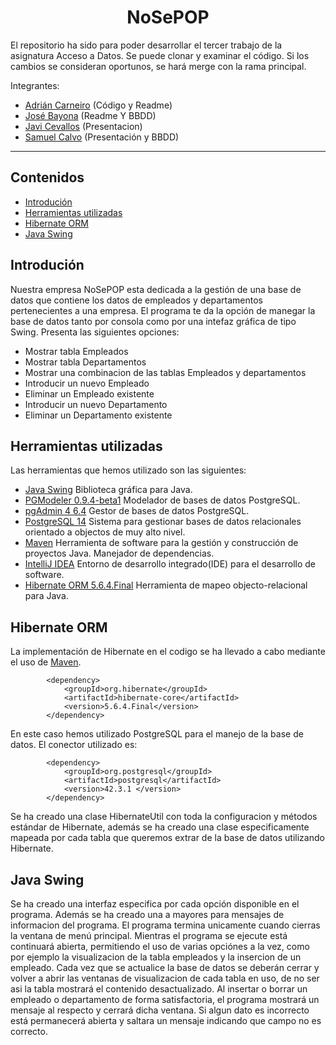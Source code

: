 <h1 align="center"> NoSePOP </h1>

El repositorio ha sido para poder desarrollar el tercer trabajo de la asignatura Acceso a Datos.
Se puede clonar y examinar el código. Si los cambios se consideran oportunos, se hará merge con la rama principal.

Integrantes:
  - [Adrián Carneiro](https://github.com/acarneirod) (Código y Readme)
  - [José Bayona](https://github.com/jguilmar) (Readme Y BBDD)
  - [Javi Cevallos]() (Presentacion)
  - [Samuel Calvo]() (Presentación y BBDD)

------------

## Contenidos
- [Introdución](#introduci%C3%B3n)
- [Herramientas utilizadas](#herramientas-utilizadas)
- [Hibernate ORM](#hibernate-orm)
- [Java Swing](#java-swing)

## Introdución
Nuestra empresa NoSePOP esta dedicada a la gestión de una base de datos que contiene los datos de empleados y departamentos pertenecientes a una empresa.
El programa te da la opción de manegar la base de datos tanto por consola como por una intefaz gráfica de tipo Swing. Presenta las siguientes opciones:
  - Mostrar tabla Empleados
  - Mostrar tabla Departamentos 
  - Mostrar una combinacion de las tablas Empleados y departamentos
  - Introducir un nuevo Empleado
  - Eliminar un Empleado existente
  - Introducir un nuevo Departamento
  - Eliminar un Departamento existente


## Herramientas utilizadas
Las herramientas que hemos utilizado son las siguientes:
- [Java Swing](https://es.wikipedia.org/wiki/Swing_(biblioteca_gráfica)) Biblioteca gráfica para Java.
- [PGModeler 0.9.4-beta1](https://pgmodeler.io/) Modelador de bases de datos PostgreSQL.
- [pgAdmin 4 6.4](https://www.pgadmin.org/) Gestor de bases de datos PostgreSQL.
- [PostgreSQL 14](https://www.postgresql.org/) Sistema para gestionar bases de datos relacionales orientado a objectos de muy alto nivel.
- [Maven](https://maven.apache.org/)  Herramienta de software para la gestión y construcción de proyectos Java. Manejador de dependencias.
- [IntelliJ IDEA](https://www.jetbrains.com/es-es/idea/) Entorno de desarrollo integrado(IDE) para el desarrollo de software.
- [Hibernate ORM 5.6.4.Final](http://handlebarsjs.com/) Herramienta de mapeo objecto-relacional para Java.


## Hibernate ORM
La implementación de Hibernate en el codigo se ha llevado a cabo mediante el uso de [Maven](https://maven.apache.org/). 
```
        <dependency>
            <groupId>org.hibernate</groupId>
            <artifactId>hibernate-core</artifactId>
            <version>5.6.4.Final</version>
        </dependency>
```
En este caso hemos utilizado PostgreSQL para el manejo de la base de datos. El conector utilizado es:
```
        <dependency>
            <groupId>org.postgresql</groupId>
            <artifactId>postgresql</artifactId>
            <version>42.3.1 </version>
        </dependency>
```
Se ha creado una clase HibernateUtil con toda la configuracion y métodos estándar de Hibernate, además se ha creado una clase especificamente mapeada por cada tabla que queremos extrar de la base de datos utilizando Hibernate.

## Java Swing
Se ha creado una interfaz especifica por cada opción disponible en el programa. Además se ha creado una a mayores para mensajes de informacion del programa.
El programa termina unicamente cuando cierras la ventana de menú principal. Mientras el programa se ejecute está continuará abierta, permitiendo el uso de varias opciónes a la vez, como por ejemplo la visualizacion de la tabla empleados y la insercion de un empleado. Cada vez que se actualice la base de datos se deberán cerrar y volver a abrir las ventanas de visualizacion de cada tabla en uso, de no ser asi la tabla mostrará el contenido desactualizado.
Al insertar o borrar un empleado o departamento de forma satisfactoria, el programa mostrará un mensaje al respecto y cerrará dicha ventana. Si algun dato es incorrecto está permanecerá abierta y saltara un mensaje indicando que campo no es correcto.










